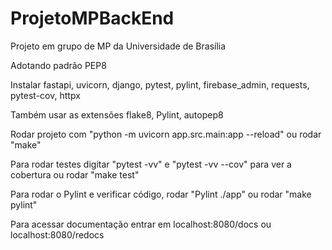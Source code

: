 # ProjetoMPBackEnd
Projeto em grupo de MP da Universidade de Brasília

Adotando padrão PEP8

Instalar fastapi, uvicorn, django, pytest, pylint, firebase_admin, requests, pytest-cov, httpx

Também usar as extensões flake8, Pylint, autopep8 

Rodar projeto com "python -m uvicorn app.src.main:app --reload" ou rodar "make"

Para rodar testes digitar "pytest -vv" e "pytest -vv --cov" para ver a cobertura ou rodar "make test"

Para rodar o Pylint e verificar código, rodar "Pylint ./app" ou rodar "make pylint"

Para acessar documentação entrar em localhost:8080/docs ou localhost:8080/redocs
